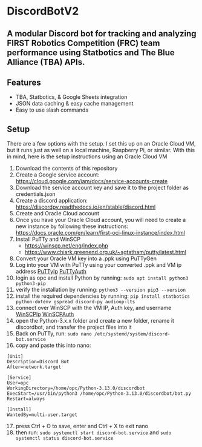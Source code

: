 # DiscordBotV2
## A modular Discord bot for tracking and analyzing FIRST Robotics Competition (FRC) team performance using Statbotics and The Blue Alliance (TBA) APIs.

## Features
- TBA, Statbotics, & Google Sheets integration
- JSON data caching & easy cache management
- Easy to use slash commands

## Setup
There are a few options with the setup. I set this up on an Oracle Cloud VM, but it runs just as well on a local machine, Raspberry Pi, or similar.
With this in mind, here is the setup instructions using an Oracle Cloud VM
1. Download the contents of this repository
2. Create a Google service account: https://cloud.google.com/iam/docs/service-accounts-create
3. Download the service account key and save it to the project folder as credentials.json
4. Create a discord application: https://discordpy.readthedocs.io/en/stable/discord.html
5. Create and Oracle Cloud account
6. Once you have your Oracle Cloud account, you will need to create a new instance by following these instructions: https://docs.oracle.com/en/learn/first-oci-linux-instance/index.html
7. Install PuTTy and WinSCP
   * https://winscp.net/eng/index.php
   * https://www.chiark.greenend.org.uk/~sgtatham/putty/latest.html
8. Convert your Oracle VM key into a .ppk using PuTTyGen
9. Log into your VM with PuTTy using your converted .ppk and VM ip address
[PuTTyIp](/screenshots/PuTTyIp.png)
[PuTTyAuth](/screenshots/PuTTyAuth.png)
10. login as opc and install Python by running: ```sudo apt install python3 python3-pip```
11. verify the installation by running: ```python3 --version pip3 --version```
12. install the required dependencies by running: ```pip install statbotics python-dotenv gspread discord-py audioop-lts```
13. connect over WinSCP with the VM IP, Auth key, and username
[WinSCPIp](/screenshots/WinSCPIp.png)
[WinSCPAuth](/screenshots/WinSCPAuth.png)
14. open the Python-3.x.x folder and create a new folder, rename it discordbot, and transfer the project files into it
15. Back on PuTTy, run: ```sudo nano /etc/systemd/system/discord-bot.service```
16. copy and paste this into nano:
```
[Unit]
Description=Discord Bot
After=network.target

[Service]
User=opc
WorkingDirectory=/home/opc/Python-3.13.0/discordbot
ExecStart=/usr/bin/python3 /home/opc/Python-3.13.0/discordbot/bot.py
Restart=always

[Install]
WantedBy=multi-user.target
```
17. press Ctrl + O to save, enter and Ctrl + X to exit nano
18. then run: ```sudo systemctl start discord-bot.service``` and ```sudo systemctl status discord-bot.service```